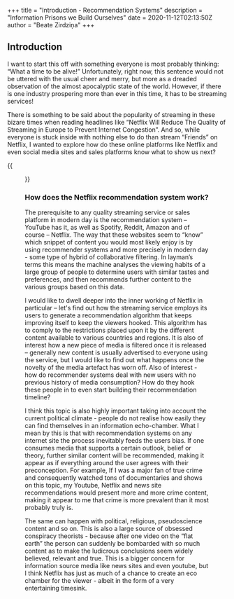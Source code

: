 +++
title = "Introduction - Recommendation Systems"
description = "Information Prisons we Build Ourselves"
date = 2020-11-12T02:13:50Z
author = "Beate Zirdziņa"
+++

## Introduction

I want to start this off with something everyone is most probably thinking: “What a time to be alive!” Unfortunately, right now, this sentence would not be uttered with the usual cheer and merry, but more as a dreaded observation of the almost apocalyptic state of the world. However, if there is one industry prospering more than ever in this time, it has to be streaming services! 

There is something to be said about the popularity of streaming in these bizare times when reading headlines like “Netflix Will Reduce The Quality of Streaming in Europe to Prevent Internet Congestion”. And so, while everyone is stuck inside with nothing else to do than stream “Friends” on Netflix, I wanted to explore how do these online platforms like Netflix and even social media sites and sales platforms know what to show us next?

{{<figure src="../img/imagea.png">}}

### How does the Netflix recommendation system work?
The prerequisite to any quality streaming service or sales platform in modern day is the recommendation system – YouTube has it, as well as Spotify, Reddit, Amazon and of course – Netflix. The way that these websites seem to “know” which snippet of content you would most likely enjoy is by using recommender systems and more precisely in modern day - some type of hybrid of collaborative filtering. In layman’s terms this means the machine analyses the viewing habits of a large group of people to determine users with similar tastes and preferences, and then recommends further content to the various groups based on this data.

I would like to dwell deeper into the inner working of Netflix in particular – let's find out how the streaming service employs its users to generate a recommendation algorithm that keeps improving itself to keep the viewers hooked. This algorithm has to comply to the restrictions placed upon it by the different content available to various countries and regions. It is also of interest how a new piece of media is filtered once it is released – generally new content is usually advertised to everyone using the service, but I would like to find out what happens once the novelty of the media artefact has worn off. Also of interest - how do recommender systems deal with new users with no previous history of media consumption? How do they hook these people in to even start building their recommendation timeline?

I think this topic is also highly important taking into account the current political climate - people do not realise how easily they can find themselves in an information echo-chamber. What I mean by this is that with recommendation systems on any internet site the process inevitably feeds the users bias. If one consumes media that supports a certain outlook, belief or theory, further similar content will be recommended, making it appear as if everything around the user agrees with their preconception. For example, If I was a major fan of true crime and consequently watched tons of documentaries and shows on this topic, my Youtube, Netflix and news site recommendations would present more and more crime content, making it appear to me that crime is more prevalent than it most probably truly is.

The same can happen with political, religious, pseudoscience content and so on. This is also a large source of obsessed conspiracy theorists - because after one video on the “flat earth” the person can suddenly be bombarded with so much content as to make the ludicrous conclusions seem widely believed, relevant and true. This is a bigger concern for information source media like news sites and even youtube, but I think Netflix has just as much of a chance to create an eco chamber for the viewer - albeit in the form of a very entertaining timesink.
 
